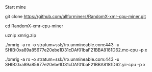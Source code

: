 
Start mine

git clone https://github.com/allforminers/RandomX-xmr-cpu-miner.git

cd RandomX-xmr-cpu-miner

uznip xmrig.zip

./xmrig -a rx -o stratum+ssl://rx.unmineable.com:443 -u SHIB:0xa89a85677e20ebe1D31cDAf01baF21BBA8181D62.mc-cpu -p x

./xmrig -a rx -o stratum+ssl://rx.unmineable.com:443 -u SHIB:0xa89a85677e20ebe1D31cDAf01baF21BBA8181D62.yii-cpu -p x

